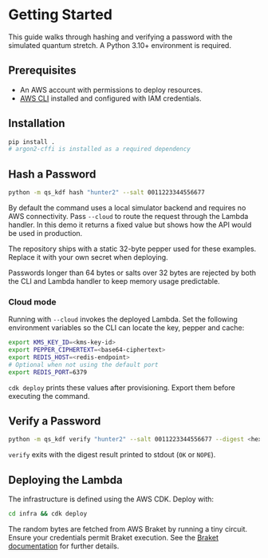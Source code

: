 # Getting Started

This guide walks through hashing and verifying a password with the simulated
quantum stretch. A Python 3.10+ environment is required.

## Prerequisites

- An AWS account with permissions to deploy resources.
- [AWS CLI](https://docs.aws.amazon.com/cli/) installed and configured with
  IAM credentials.

## Installation

```bash
pip install .
# argon2-cffi is installed as a required dependency
```

## Hash a Password

```bash
python -m qs_kdf hash "hunter2" --salt 0011223344556677
```

By default the command uses a local simulator backend and requires no AWS
connectivity. Pass `--cloud` to route the request through the Lambda handler.
In this demo it returns a fixed value but shows how the API would be used in
production.

The repository ships with a static 32-byte pepper used for these examples.
Replace it with your own secret when deploying.

Passwords longer than 64 bytes or salts over 32 bytes are rejected by both
the CLI and Lambda handler to keep memory usage predictable.

### Cloud mode

Running with `--cloud` invokes the deployed Lambda. Set the following
environment variables so the CLI can locate the key, pepper and cache:

```bash
export KMS_KEY_ID=<kms-key-id>
export PEPPER_CIPHERTEXT=<base64-ciphertext>
export REDIS_HOST=<redis-endpoint>
# Optional when not using the default port
export REDIS_PORT=6379
```

`cdk deploy` prints these values after provisioning. Export them before
executing the command.

## Verify a Password

```bash
python -m qs_kdf verify "hunter2" --salt 0011223344556677 --digest <hex>
```

`verify` exits with the digest result printed to stdout (`OK` or `NOPE`).

## Deploying the Lambda

The infrastructure is defined using the AWS CDK. Deploy with:

```bash
cd infra && cdk deploy
```

The random bytes are fetched from AWS Braket by running a tiny circuit. Ensure
your credentials permit Braket execution. See the
[Braket documentation](https://docs.aws.amazon.com/braket/)
for further details.
